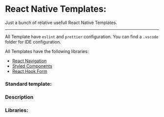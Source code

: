 # React Native Templates: 

Just a bunch of relative usefull React Native Templates.

---

All Template have ```eslint``` and ```prettier``` configuration. You can find a ```.vscode``` folder for IDE configuration.

All Templates have the following libraries:

- [React Navigation](https://reactnavigation.org/docs/getting-started)
- [Styled Components](https://styled-components.com/docs/basics#react-native)
- [React Hook Form](https://react-hook-form.com/)


### Standard template: 

### Description

### Libraries: 